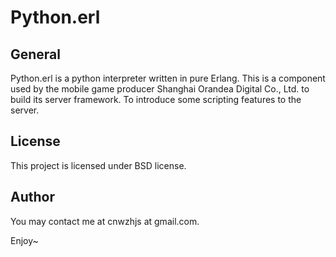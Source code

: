 # Python.erl #

## General ##
Python.erl is a python interpreter written in pure Erlang. This is a component used by the mobile game producer Shanghai Orandea Digital Co., Ltd. to build its server framework. To introduce some scripting features to the server.

## License ##
This project is licensed under BSD license.

## Author ##
You may contact me at cnwzhjs at gmail.com.

Enjoy~
